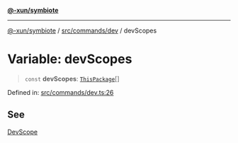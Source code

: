 [**@-xun/symbiote**](../../../../README.md)

***

[@-xun/symbiote](../../../../README.md) / [src/commands/dev](../README.md) / devScopes

# Variable: devScopes

> `const` **devScopes**: [`ThisPackage`](../../../configure/enumerations/ThisPackageGlobalScope.md#thispackage)[]

Defined in: [src/commands/dev.ts:26](https://github.com/Xunnamius/symbiote/blob/421daaf5e320e2f5d7cb32f23e410fefd48b6891/src/commands/dev.ts#L26)

## See

[DevScope](../../../configure/enumerations/ThisPackageGlobalScope.md)
